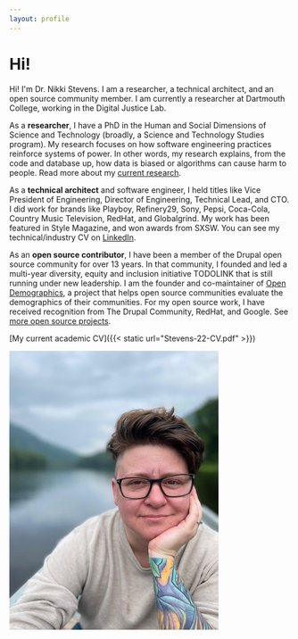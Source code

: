 ```yaml
---
layout: profile
---
```



# Hi!

Hi!  I'm Dr. Nikki Stevens. I am a researcher, a technical architect, and an open source community member. I am currently a researcher at Dartmouth College, working in the Digital Justice Lab.

As a **researcher**, I have a PhD in the Human and Social Dimensions of Science and Technology (broadly, a Science and Technology Studies program).  My research focuses on how software engineering practices reinforce systems of power.  In other words, my research explains, from the code and database up, how data is biased or algorithms can cause harm to people.  Read more about my [current research](/research/).

As a **technical architect** and software engineer, I held titles like Vice President of Engineering, Director of Engineering, Technical Lead, and CTO.  I did work for brands like Playboy, Refinery29, Sony, Pepsi, Coca-Cola, Country Music Television, RedHat, and Globalgrind. My work has been featured in Style Magazine, and won awards from SXSW. You can see my technical/industry CV on [LinkedIn](https://www.linkedin.com/in/nikkistevens). 

As an **open source contributor**, I have been a member of the Drupal open source community for over 13 years.  In that community, I founded and led a multi-year diversity, equity and inclusion initiative TODOLINK that is still running under new leadership.  I am the founder and co-maintainer of [Open Demographics](https://github.com/drnikki/open-demographics), a project that helps open source communities evaluate the demographics of their communities.  For my open source work, I have received recognition from The Drupal Community, RedHat, and Google. See [more open source projects](/open-source/).

[My current academic CV]({{< static url="Stevens-22-CV.pdf" >}})

![img](/Stevens-about.jpg#floatright)